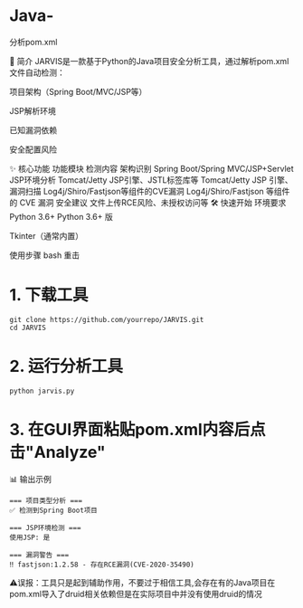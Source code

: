 # Java-
分析pom.xml

📖 简介
JARVIS是一款基于Python的Java项目安全分析工具，通过解析pom.xml文件自动检测：

项目架构（Spring Boot/MVC/JSP等）

JSP解析环境

已知漏洞依赖

安全配置风险

✨ 核心功能
功能模块	检测内容
架构识别	Spring Boot/Spring MVC/JSP+Servlet
JSP环境分析	Tomcat/Jetty JSP引擎、JSTL标签库等  Tomcat/Jetty JSP 引擎、
漏洞扫描	Log4j/Shiro/Fastjson等组件的CVE漏洞
Log4j/Shiro/Fastjson 等组件的 CVE 漏洞
安全建议	文件上传RCE风险、未授权访问等
🛠️ 快速开始
环境要求
Python 3.6+  Python 3.6+ 版

Tkinter（通常内置）

使用步骤
bash  重击
# 1. 下载工具
```
git clone https://github.com/yourrepo/JARVIS.git
cd JARVIS
```

# 2. 运行分析工具
```python jarvis.py```

# 3. 在GUI界面粘贴pom.xml内容后点击"Analyze"
📊 输出示例
```
=== 项目类型分析 ===
✅ 检测到Spring Boot项目

=== JSP环境检测 ===
使用JSP: 是

=== 漏洞警告 ===
‼️ fastjson:1.2.58 - 存在RCE漏洞(CVE-2020-35490)
```


⚠误报：工具只是起到辅助作用，不要过于相信工具,会存在有的Java项目在pom.xml导入了druid相关依赖但是在实际项目中并没有使用druid的情况
